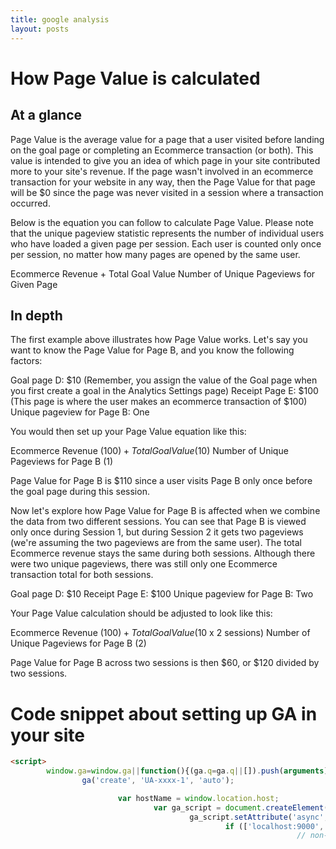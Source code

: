 ```yaml
---
title: google analysis
layout: posts
---
```


# How Page Value is calculated

## At a glance
Page Value is the average value for a page that a user visited before landing on the goal page or completing an Ecommerce transaction (or both). This value is intended to give you an idea of which page in your site contributed more to your site's revenue. If the page wasn't involved in an ecommerce transaction for your website in any way, then the Page Value for that page will be $0 since the page was never visited in a session where a transaction occurred.

Below is the equation you can follow to calculate Page Value. Please note that the unique pageview statistic represents the number of individual users who have loaded a given page per session. Each user is counted only once per session, no matter how many pages are opened by the same user.

Ecommerce Revenue + Total Goal Value
Number of Unique Pageviews for Given Page

## In depth

The first example above illustrates how Page Value works. Let's say you want to know the Page Value for Page B, and you know the following factors:

Goal page D: $10 (Remember, you assign the value of the Goal page when you first create a goal in the Analytics Settings page)
Receipt Page E: $100 (This page is where the user makes an ecommerce transaction of $100)
Unique pageview for Page B: One

You would then set up your Page Value equation like this:

Ecommerce Revenue ($100) + Total Goal Value ($10) 
Number of Unique Pageviews for Page B (1)

Page Value for Page B is $110 since a user visits Page B only once before the goal page during this session.


Now let's explore how Page Value for Page B is affected when we combine the data from two different sessions. You can see that Page B is viewed only once during Session 1, but during Session 2 it gets two pageviews (we're assuming the two pageviews are from the same user). The total Ecommerce revenue stays the same during both sessions. Although there were two unique pageviews, there was still only one Ecommerce transaction total for both sessions.

Goal page D: $10
Receipt Page E: $100
Unique pageview for Page B: Two

Your Page Value calculation should be adjusted to look like this:

Ecommerce Revenue ($100) + Total Goal Value ($10 x 2 sessions) 
Number of Unique Pageviews for Page B (2)

Page Value for Page B across two sessions is then $60, or $120 divided by two sessions.

# Code snippet about setting up GA in your site

```html
<script>
        window.ga=window.ga||function(){(ga.q=ga.q||[]).push(arguments)};ga.l=+new Date;
                ga('create', 'UA-xxxx-1', 'auto');

                        var hostName = window.location.host;
                                var ga_script = document.createElement('script');
                                        ga_script.setAttribute('async',true);
                                                if (['localhost:9000','test','uat'].some(function(hostItem){return hostName.indexOf(hostItem)>-1})) {
                                                                // non-production
                                                                            ga_script.setAttribute('src','https://www.google-analytics.com/analytics_debug.js');
                                                                                        window.ga_debug = {trace: true};
                                                                                                }else {
                                                                                                                ga_script.setAttribute('src','https://www.google-analytics.com/analytics.js');
                                                                                                                        }
                                                                                                                                document.head.appendChild(ga_script);
                                                                                                                                        ga('send', 'pageview');
                                                                                                                                            </script>
                                                                                                                                            ```

                                                                                                                                            ```javascript
                                                                                                                                            $rootScope.$on('$stateChangeSuccess', function() {
                                                                                                                                                                $window.ga('send', 'pageview', $location.path());
                                                                                                                                                                                $window.scrollTo(0, 0);
                                                                                                                                                                                            });
                                                                                                                                            ```


                                                                                                                                            Alternative async tracking snippet
                                                                                                                                            While the JavaScript tracking snippet described above ensures the script will be loaded and executed asynchronously on all browsers, it has the disadvantage of not allowing modern browsers to preload the script.
                                                                                                                                            The alternative async tracking snippet below adds support for preloading, which will provide a small performance boost on modern browsers, but can degrade to synchronous loading and execution on IE 9 and older mobile browsers that do not recognize the async script attribute. Only use this tracking snippet if your visitors primarily use modern
                                                                                                                                            browsers to access your site.

                                                                                                                                            <!-- Google Analytics -->
                                                                                                                                            <script>
                                                                                                                                            window.ga=window.ga||function(){(ga.q=ga.q||[]).push(arguments)};ga.l=+new Date;
                                                                                                                                            ga('create', 'UA-XXXXX-Y', 'auto');
                                                                                                                                            ga('send', 'pageview');
                                                                                                                                            </script>
                                                                                                                                            <script async src='https://www.google-analytics.com/analytics.js'></script>
                                                                                                                                            <!-- End Google Analytics -->

                                                                                                                                            From <https://developers.google.com/analytics/devguides/collection/analyticsjs/> 
                                                                                                                                            What data does the tracking snippet capture?
                                                                                                                                            When you add either of these tracking snippets to your website, you send a pageview for each page your users visit. Google Analytics processes this data and can infer a great deal of information including:
                                                                                                                                            • The total time a user spends on your site.
                                                                                                                                            • The time a user spends on each page and in what order those pages were visited.
                                                                                                                                            • What internal links were clicked (based on the URL of the next pageview).
                                                                                                                                            In addition, the IP address, user agent string, and initial page inspection analytics.js does when creating a new tracker is used to determine things like the following:
                                                                                                                                            • The geographic location of the user.
                                                                                                                                            • What browser and operating system are being used.
                                                                                                                                            • Screen size and whether Flash or Java is installed.
                                                                                                                                            • The referring site.

                                                                                                                                            From <https://developers.google.com/analytics/devguides/collection/analyticsjs/#alternative_async_tracking_snippet> 


                                                                                                                                            How analytics.js Works

                                                                                                                                            From <https://developers.google.com/analytics/devguides/collection/analyticsjs/how-analyticsjs-works> 

                                                                                                                                            The ga command queue
                                                                                                                                            The JavaScript tracking snippet defines a global ga function known as the "command queue". It's called the command queue because rather than executing the commands it receives immediately, it adds them to a queue that delays execution until the analytics.js library is fully loaded.
                                                                                                                                            In JavaScript, functions are also objects, which means they can contain properties. The tracking snippet defines a q property on the ga function object as an empty array. Prior to the analytics.js library being loaded, calling the ga() function appends the list of arguments passed to the ga()function to the end of the q array.
                                                                                                                                            For example, if you were to run the tracking snippet and then immediately log the contents of ga.qto the console, you'd see an array, two items in length, containing the two sets of arguments already passed to the ga() function:

                                                                                                                                            console.log(ga.q);

                                                                                                                                            // Outputs the following:
                                                                                                                                            // [
                                                                                                                                            //   ['create', 'UA-XXXXX-Y', 'auto'],
                                                                                                                                            //   ['send', 'pageview']
                                                                                                                                            // ]
                                                                                                                                            Once the analytics.js library is loaded, it inspects the contents of the ga.q array and executes each command in order. After that, the ga() function is redefined, so all subsequent calls execute immediately.
                                                                                                                                            This pattern allows developers to use the ga() command queue without having to worry about whether or not the analytics.js library has finished loading. It provides a simple, synchronous-looking interface that abstracts away most of the complexities of asynchronous code.

                                                                                                                                            From <https://developers.google.com/analytics/devguides/collection/analyticsjs/how-analyticsjs-works> 

                                                                                                                                            Adding commands to the queue
                                                                                                                                            All calls to the ga() command queue share a common signature. The first parameter, the "command", is a string that identifies a particular analytics.js method. Any additional parameters are the arguments that get passed to that method.
                                                                                                                                            The method a particular command refers to can be a global method, like create, a method on the ga object, or it can be an instance method on a tracker object, like send. If the ga() command queue receives a command it doesn't recognize, it simply ignores it, making calls to the ga()function very safe, as they will almost never result in an error.
                                                                                                                                            For a comprehensive list of all commands that can be executed via the command queue, see the ga() command queue reference.

                                                                                                                                            From <https://developers.google.com/analytics/devguides/collection/analyticsjs/how-analyticsjs-works> 

                                                                                                                                            Command parameters
                                                                                                                                            Most analytics.js commands (and their corresponding methods) accept parameters in a number of different formats. This is done as a convenience to make it easier to pass commonly used fields to certain methods.
                                                                                                                                            As an example, consider the two commands in the JavaScript tracking snippet:

                                                                                                                                            ga('create', 'UA-XXXXX-Y', 'auto');
                                                                                                                                            ga('send', 'pageview');
                                                                                                                                            In the first command, create accepts the fields trackingId, cookieDomain, and name to optionally be specified as the second, third, and fourth parameters, respectively. The sendcommand accepts an optional hitType second parameter.
                                                                                                                                            All commands accept a final fieldsObject parameter that can be used to specify any fields as well. For example, the above two commands in the tracking snippet could be rewritten as:

                                                                                                                                            ga('create', {
                                                                                                                                                  trackingId: 'UA-XXXXX-Y',
                                                                                                                                                    cookieDomain: 'auto'
                                                                                                                                            });
                                                                                                                                            ga('send', {
                                                                                                                                                  hitType: 'pageview'
                                                                                                                                            });
                                                                                                                                            See the ga() command queue reference for a comprehensive list of the optional parameters allowed for each of the commands.

                                                                                                                                            From <https://developers.google.com/analytics/devguides/collection/analyticsjs/how-analyticsjs-works> 


                                                                                                                                            Creating Trackers
                                                                                                                                            • Contents
                                                                                                                                            • The create method
                                                                                                                                            • Naming trackers
                                                                                                                                            • Specifying fields at creation time
                                                                                                                                            • Working with multiple trackers
                                                                                                                                            • Running commands for a specific tracker
                                                                                                                                            • Next steps
                                                                                                                                            Tracker objects (also known as "trackers") are objects that can collect and store data and then send that data to Google Analytics.
                                                                                                                                            When creating a new tracker, you must specify a tracking ID (which is the same as the property ID that corresponds to one of your Google Analytics properties) as well as a cookie domain, which specifies how cookies are stored. (The recommended value 'auto' specifies automatic cookie domain configuration.)
                                                                                                                                            If a cookie does not exist for the specified domain, a client ID is generated and stored in the cookie, and the user is identified as new. If a cookie exists containing a client ID value, that client ID is set on the tracker, and the user is identified as returning.
                                                                                                                                            Upon creation, tracker objects also gather information about the current browsing context such as the page title and URL, and information about the device such as screen resolution, viewport size, and document encoding. When it's time to send data to Google Analytics, all of the information currently stored on the tracker gets sent.

                                                                                                                                            From <https://developers.google.com/analytics/devguides/collection/analyticsjs/creating-trackers> 

                                                                                                                                            Running commands for a specific tracker
                                                                                                                                            To run analytics.js commands for a specific tracker, you prefix the command name with the tracker name, followed by a dot. When you don't specify a tracker name, the command is run on the default tracker.
                                                                                                                                            To send pageviews for the above two trackers, you'd run the following two commands:

                                                                                                                                            ga('send', 'pageview');
                                                                                                                                            ga('clientTracker.send', 'pageview');
                                                                                                                                            Future guides will go into more detail on the syntax for running specific commands. You can also refer to the command queue reference to see the full command syntax for all analytics.js commands.

                                                                                                                                            From <https://developers.google.com/analytics/devguides/collection/analyticsjs/creating-trackers> 

                                                                                                                                            Getting trackers via ga Object methods
                                                                                                                                            If you're not using a default tracker, or if you have more than one tracker on the page, you can access those trackers via one of the ga object methods.
                                                                                                                                            Once the analytics.js library is fully loaded, it adds additional methods to the ga object itself. Two of those methods, getByName and getAll, are used to access tracker objects.
                                                                                                                                            Note: ga object methods are only available when analytics.js has fully loaded, so you should only reference them inside a ready callback.
                                                                                                                                            getByName
                                                                                                                                            If you know the name of the tracker you want to access, you can do so using the getByNamemethod:

                                                                                                                                            ga('create', 'UA-XXXXX-Y', 'auto', 'myTracker');

                                                                                                                                            ga(function() {
                                                                                                                                                  // Logs the "myTracker" tracker object to the console.
                                                                                                                                                    console.log(ga.getByName('myTracker'));
                                                                                                                                            });

                                                                                                                                            From <https://developers.google.com/analytics/devguides/collection/analyticsjs/accessing-trackers> 

                                                                                                                                            The last line of the JavaScript tracking snippet adds a send command to the ga() command queue to send a pageview to Google Analytics:

                                                                                                                                            ga('create', 'UA-XXXXX-Y', 'auto');
                                                                                                                                            ga('send', 'pageview');
                                                                                                                                            The object that is doing the sending is the tracker that was scheduled for creation in the previous line of code, and the data that gets sent is the data stored on that tracker.
                                                                                                                                            This guide describes the various ways to send data to Google Analytics and explains how to control what data gets sent.

                                                                                                                                            From <https://developers.google.com/analytics/devguides/collection/analyticsjs/sending-hits> 

                                                                                                                                            Hits, hit types, and the Measurement Protocol
                                                                                                                                            When a tracker sends data to Google Analytics it's called sending a hit, and every hit must have a hit type. The JavaScript tracking snippet sends a hit of type pageview; other hit types include screenview, event, transaction, item, social, exception, and timing. This guide outlines the concepts and methods common to all hit types. Individual guides
                                                                                                                                            for each hit type can be found under the section Tracking common user interactions in the left-side navigation.
                                                                                                                                                The hit is an HTTP request, consisting of field and value pairs encoded as a query string, and sent to the Measurement Protocol.

                                                                                                                                                From <https://developers.google.com/analytics/devguides/collection/analyticsjs/sending-hits> 

                                                                                                                                                The simplest way to use the send command, that works for all hit types, is to pass all fields using the fieldsObjectparameter. For example:

                                                                                                                                                ga('send', {
                                                                                                                                                      hitType: 'event',
                                                                                                                                                        eventCategory: 'Video',
                                                                                                                                                          eventAction: 'play',
                                                                                                                                                            eventLabel: 'cats.mp4'
                                                                                                                                                });
                                                                                                                                                For convenience, certain hit types allow commonly used fields to be passed directly as arguments to the sendcommand. For example, the above send command for the "event" hit type could be rewritten as:

                                                                                                                                                ga('send', 'event', 'Video', 'play', 'cats.mp4');
                                                                                                                                                For a complete list of what fields can be passed as arguments for the various hit types, see the "parameters" section of the send method reference.


                                                                                                                                                From <https://developers.google.com/analytics/devguides/collection/analyticsjs/sending-hits> 

